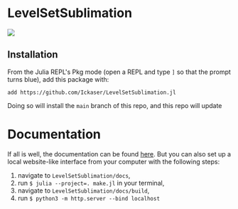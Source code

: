 # LevelSetSublimation

[![](https://img.shields.io/badge/docs-dev-blue.svg)](https://ickaser.github.io/LevelSetSublimation.jl/dev)

## Installation

From the Julia REPL's Pkg mode (open a REPL and type `]` so that the prompt turns blue), add this package with:
```
add https://github.com/Ickaser/LevelSetSublimation.jl
```
Doing so will install the `main` branch of this repo, and this repo will update

# Documentation
If all is well, the documentation can be found [here](https://ickaser.github.io/LevelSetSublimation.jl/). But you can also set up a local website-like interface from your computer with the following steps:
1. navigate to `LevelSetSublimation/docs`, 
2. run `$ julia --project=. make.jl` in your terminal,
3. navigate to `LevelSetSublimation/docs/build`,
4. run `$ python3 -m http.server --bind localhost`
